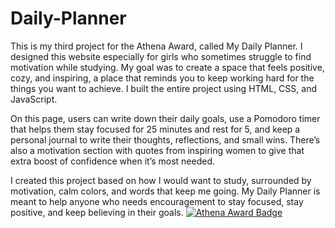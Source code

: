 # Daily-Planner
This is my third project for the Athena Award, called My Daily Planner. I designed this website especially for girls who sometimes struggle to find motivation while studying. My goal was to create a space that feels positive, cozy, and inspiring, a place that reminds you to keep working hard for the things you want to achieve. I built the entire project using HTML, CSS, and JavaScript.

On this page, users can write down their daily goals, use a Pomodoro timer that helps them stay focused for 25 minutes and rest for 5, and keep a personal journal to write their thoughts, reflections, and small wins. There’s also a motivation section with quotes from inspiring women to give that extra boost of confidence when it’s most needed.

I created this project based on how I would want to study, surrounded by motivation, calm colors, and words that keep me going. My Daily Planner is meant to help anyone who needs encouragement to stay focused, stay positive, and keep believing in their goals.
[![Athena Award Badge](https://img.shields.io/endpoint?url=https%3A%2F%2Faward.athena.hackclub.com%2Fapi%2Fbadge)](https://award.athena.hackclub.com?utm_source=readme)

